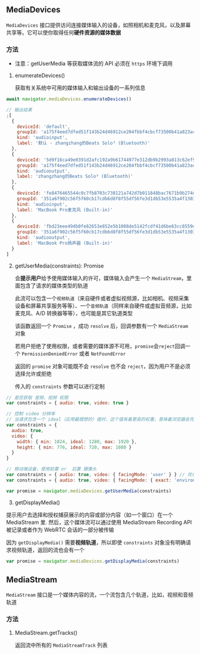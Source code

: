 ## MediaDevices

`MediaDevices` 接口提供访问连接媒体输入的设备，如照相机和麦克风，以及屏幕共享等。它可以使你取得任何**硬件资源的媒体数据**

### 方法

- 注意：getUserMedia 等获取媒体流的 API 必须在 `https` 环境下调用

1. enumerateDevices()

   获取有关系统中可用的媒体输入和输出设备的一系列信息

```js
await navigator.mediaDevices.enumerateDevices()

// 输出结果
;[
  {
    deviceId: 'default',
    groupId: 'a175f4eed7dfed51f143b24d46912ce204fbbf4cbcf73500b41a823aceed7972',
    kind: 'audioinput',
    label: '默认 - zhangzhang的Beats Solo³ (Bluetooth)'
  },
  {
    deviceId: '5d9f16ca49e0391d2afc192a9b61744977e312db9b2993a813c62ef9a91f48bd',
    groupId: 'a175f4eed7dfed51f143b24d46912ce204fbbf4cbcf73500b41a823aceed7972',
    kind: 'audiooutput',
    label: 'zhangzhang的Beats Solo³ (Bluetooth)'
  },
  {
    deviceId: 'fe8476465544c0c7fb8703c738121a742d7b011848bac7671b9b274d317f9653',
    groupId: '351a6f902c56f5f60cb17cdb6d8f8f55df56fe3d1db53e5535a4f1303cc6641a',
    kind: 'audioinput',
    label: 'MacBook Pro麦克风 (Built-in)'
  },
  {
    deviceId: 'fbd23eee49db0fe82653e852e5b1008de5142fcdf41d6be63cc8559d556d1c25',
    groupId: '351a6f902c56f5f60cb17cdb6d8f8f55df56fe3d1db53e5535a4f1303cc6641a',
    kind: 'audiooutput',
    label: 'MacBook Pro扬声器 (Built-in)'
  }
]
```

2. getUserMedia(constraints): Promise<MediaStream>

   会**提示用户**给予使用媒体输入的许可，媒体输入会产生一个 `MediaStream`，里面包含了请求的媒体类型的轨道

   此流可以包含一个`视频轨道`（来自硬件或者虚拟视频源，比如相机、视频采集设备和屏幕共享服务等等）、一个`音频轨道`（同样来自硬件或虚拟音频源，比如麦克风、A/D 转换器等等），也可能是其它轨道类型

   该函数返回一个 `Promise` ，成功 `resolve` 后，回调参数有一个 `MediaStream` 对象

   若用户拒绝了使用权限，或者需要的媒体源不可用，`promise`会`reject`回调一个 `PermissionDeniedError` 或者 `NotFoundError`

   返回的 `promise` 对象可能既不会 `resolve` 也不会 `reject`，因为用户不是必须选择允许或拒绝

   传入的 `constraints` 参数可以进行定制

```js
// 是否获取 音频、视频 权限
var constraints = { audio: true, video: true }

// 控制 video 分辨率
// 当请求包含一个 ideal（应用最理想的）值时，这个值有着更高的权重，意味着浏览器会先尝试找到最接近指定的理想值的设定或者摄像头（如果设备拥有不止一个摄像头）
var constraints = {
  audio: true,
  video: {
    width: { min: 1024, ideal: 1280, max: 1920 },
    height: { min: 776, ideal: 720, max: 1080 }
  }
}

// 移动端设备，使用前置 or  后置 摄像头
var constraints = { audio: true, video: { facingMode: 'user' } } // 优先使用前置摄像头
var constraints = { audio: true, video: { facingMode: { exact: 'environment' } } } // 强制使用后置摄像头

var promise = navigator.mediaDevices.getUserMedia(constraints)
```

3. getDisplayMedia()

提示用户去选择和授权捕获展示的内容或部分内容（如一个窗口）在一个 MediaStream 里. 然后，这个媒体流可以通过使用 MediaStream Recording API 被记录或者作为 WebRTC 会话的一部分被传输

因为 `getDisplayMedia()` 需要**视频轨道**，所以即使 `constraints` 对象没有明确请求视频轨道，返回的流也会有一个

```js
var promise = navigator.mediaDevices.getDisplayMedia(constraints)
```

## MediaStream

`MediaStream` 接口是一个媒体内容的流，一个流包含几个轨道，比如，视频和音频轨道

### 方法

1. MediaStream.getTracks()

   返回流中所有的 `MediaStreamTrack` 列表
